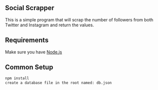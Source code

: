 ## Social Scrapper

This is a simple program that will scrap the number of followers from both Twitter and Instagram and return the values.

## Requirements

Make sure you have [Node.js](http://nodejs.org/)

## Common Setup

```sh
npm install
create a database file in the root named: db.json
```